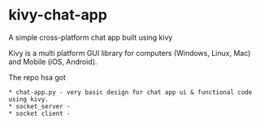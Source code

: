 # kivy-chat-app
A simple cross-platform chat app built using kivy


Kivy is a multi platform GUI library for computers (Windows, Linux, Mac) and Mobile (iOS, Android).

The repo hsa got 

	* chat-app.py - very basic design for chat app ui & functional code using kivy.
	* socket_server -
	* socket client -



